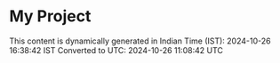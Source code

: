 # My Project

This content is dynamically generated in Indian Time (IST): 2024-10-26 16:38:42 IST
Converted to UTC: 2024-10-26 11:08:42 UTC
